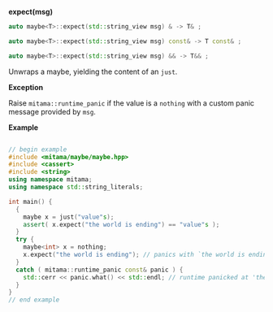 **expect(msg)**

```cpp
auto maybe<T>::expect(std::string_view msg) & -> T& ;

auto maybe<T>::expect(std::string_view msg) const& -> T const& ;

auto maybe<T>::expect(std::string_view msg) && -> T&& ;
```

Unwraps a maybe, yielding the content of an `just`.

**Exception**

Raise `mitama::runtime_panic` if the value is a `nothing` with a custom panic message provided by `msg`.

**Example**

```cpp
```

```cpp
// begin example
#include <mitama/maybe/maybe.hpp>
#include <cassert>
#include <string>
using namespace mitama;
using namespace std::string_literals;

int main() {
  {
    maybe x = just("value"s);
    assert( x.expect("the world is ending") == "value"s );
  }
  try {
    maybe<int> x = nothing;
    x.expect("the world is ending"); // panics with `the world is ending`
  }
  catch ( mitama::runtime_panic const& panic ) {
    std::cerr << panic.what() << std::endl; // runtime panicked at 'the world is ending'
  }
}
// end example
```
